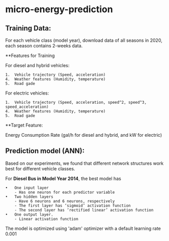 # micro-energy-prediction

## Training Data:
For each vehicle class (model year), download data of all seasons in 2020, each season contains 2-weeks data.

**Features for Training

For diesel and hybrid vehicles:

	1.	Vehicle trajectory (Speed, acceleration)
	4.	Weather features (Humidity, temperature)
	5.	Road gade

For electric vehicles:

 	1.	Vehicle trajectory (Speed, acceleration, speed^2, speed^3, speed_acceleration)
	4.	Weather features (Humidity, temperature)
	5.	Road gade

**Target Feature: 

Energy Consumption Rate (gal/h for diesel and hybrid, and kW for electric)

## Prediction model (ANN):

Based on our experiments, we found that different network structures work best for different vehicle classes.

For **Diesel Bus in Model Year 2014**, the best model has 

	•	One input layer 	
		- Has one neuron for each predictor variable 
	•	Two hidden layers  	
		- Have 6 neurons and 6 neurons, respectively 	
		- The first layer has ‘sigmoid’ activation function 
		- The second layer has ‘rectified linear’ activation function 
	•	One output layer.  	
		- Linear activation function 

The model is optimized using 'adam' optimizer with a default learning rate 0.001

